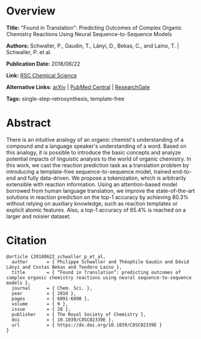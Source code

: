 # Overview
**Title:**
"Found in Translation": Predicting Outcomes of Complex Organic Chemistry Reactions Using Neural Sequence-to-Sequence Models

**Authors:**
Schwaller, P., Gaudin, T., Lányi, D., Bekas, C., and Laino, T. |
Schwaller, P. et al.

**Publication Date:**
2018/06/22

**Link:**
[RSC Chemical Science](https://pubs.rsc.org/en/content/articlelanding/2018/sc/c8sc02339e)

**Alternative Links:**
[arXiv](https://arxiv.org/abs/1711.04810) |
[PubMed Central](https://www.ncbi.nlm.nih.gov/pmc/articles/PMC6053976) |
[ResearchGate](https://www.researchgate.net/publication/321095915_Found_in_Translation_Predicting_Outcomes_of_Complex_Organic_Chemistry_Reactions_using_Neural_Sequence-to-Sequence_Models)

**Tags:**
single-step-retrosynthesis, template-free


# Abstract
There is an intuitive analogy of an organic chemist's understanding of a compound and a language speaker's understanding of a word.
Based on this analogy, it is possible to introduce the basic concepts and analyze potential impacts of linguistic analysis to the world of organic chemistry.
In this work, we cast the reaction prediction task as a translation problem by introducing a template-free sequence-to-sequence model, trained end-to-end and fully data-driven.
We propose a tokenization, which is arbitrarily extensible with reaction information.
Using an attention-based model borrowed from human language translation, we improve the state-of-the-art solutions in reaction prediction on the top-1 accuracy by achieving 80.3% without relying on auxiliary knowledge, such as reaction templates or explicit atomic features.
Also, a top-1 accuracy of 65.4% is reached on a larger and noisier dataset.


# Citation
```
@article {20180622_schwaller_p_et_al,
  author       = { Philippe Schwaller and Théophile Gaudin and Dávid Lányi and Costas Bekas and Teodoro Laino },
  title        = { “Found in Translation”: predicting outcomes of complex organic chemistry reactions using neural sequence-to-sequence models },
  journal      = { Chem. Sci. },
  year         = { 2018 },
  pages        = { 6091-6098 },
  volume       = { 9 },
  issue        = { 28 },
  publisher    = { The Royal Society of Chemistry },
  doi          = { 10.1039/C8SC02339E },
  url          = { https://dx.doi.org/10.1039/C8SC02339E }
}
```
